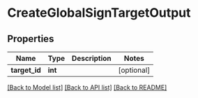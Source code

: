 # CreateGlobalSignTargetOutput

## Properties
Name | Type | Description | Notes
------------ | ------------- | ------------- | -------------
**target_id** | **int** |  | [optional] 

[[Back to Model list]](../README.md#documentation-for-models) [[Back to API list]](../README.md#documentation-for-api-endpoints) [[Back to README]](../README.md)


